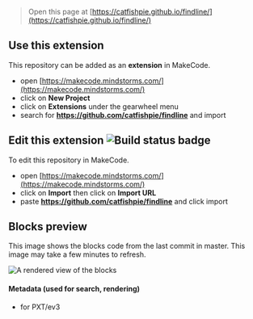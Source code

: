 > Open this page at [https://catfishpie.github.io/findline/](https://catfishpie.github.io/findline/)

## Use this extension

This repository can be added as an **extension** in MakeCode.

* open [https://makecode.mindstorms.com/](https://makecode.mindstorms.com/)
* click on **New Project**
* click on **Extensions** under the gearwheel menu
* search for **https://github.com/catfishpie/findline** and import

## Edit this extension ![Build status badge](https://github.com/catfishpie/findline/workflows/MakeCode/badge.svg)

To edit this repository in MakeCode.

* open [https://makecode.mindstorms.com/](https://makecode.mindstorms.com/)
* click on **Import** then click on **Import URL**
* paste **https://github.com/catfishpie/findline** and click import

## Blocks preview

This image shows the blocks code from the last commit in master.
This image may take a few minutes to refresh.

![A rendered view of the blocks](https://github.com/catfishpie/findline/raw/master/.github/makecode/blocks.png)

#### Metadata (used for search, rendering)

* for PXT/ev3
<script src="https://makecode.com/gh-pages-embed.js"></script><script>makeCodeRender("{{ site.makecode.home_url }}", "{{ site.github.owner_name }}/{{ site.github.repository_name }}");</script>
